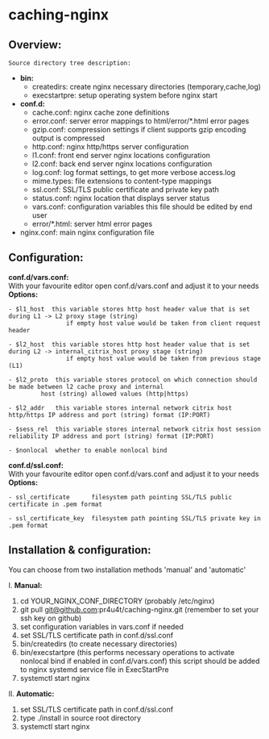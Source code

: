 # caching-nginx

## Overview:
	Source directory tree description:  
 - **bin:**
	- createdirs:		create nginx necessary directories (temporary,cache,log)
 	- execstartpre:		setup operating system before nginx start
 - **conf.d:**
	- cache.conf: 		nginx cache zone definitions
 	- error.conf:		server error mappings to html/error/\*.html error pages
 	- gzip.conf:		compression settings if client supports gzip encoding output is compressed
 	- http.conf:		nginx http/https server configuration
 	- l1.conf:		front end server nginx locations configuration
 	- l2.conf:		back end server nginx locations configuration 
 	- log.conf:		log format settings, to get more verbose access.log
 	- mime.types:		file extensions to content-type mappings
 	- ssl.conf:		SSL/TLS public certificate and private key path 
 	- status.conf:		nginx location that displays server status
 	- vars.conf:		configuration variables this file should be edited by end user
 	- error/\*.html: 	server html error pages
 - nginx.conf:			main nginx configuration file

## Configuration:  
  
  **conf.d/vars.conf:**  
     	With your favourite editor open conf.d/vars.conf and adjust it to your needs   
     **Options:**  

	- $l1_host  this variable stores http host header value that is set during L1 -> L2 proxy stage (string)
                    if empty host value would be taken from client request header
	
	- $l2_host  this variable stores http host header value that is set during L2 -> internal_citrix_host proxy stage (string)
                    if empty host value would be taken from previous stage (L1)
	
	- $l2_proto  this variable stores protocol on which connection should be made between l2 cache proxy and internal 
		     host (string) allowed values (http|https)

	- $l2_addr   this variable stores internal network citrix host http/https IP address and port (string) format (IP:PORT)

	- $sess_rel  this variable stores internal network citrix host session reliability IP address and port (string) format (IP:PORT)

	- $nonlocal  whether to enable nonlocal bind

 **conf.d/ssl.conf:**  
	With your favourite editor open conf.d/vars.conf and adjust it to your needs  
	**Options:**
 
	- ssl_certificate      filesystem path pointing SSL/TLS public certificate in .pem format
	
	- ssl_certificate_key  filesystem path pointing SSL/TLS private key in .pem format

## Installation & configuration:  
You can choose from two installation methods 'manual' and 'automatic'  

I. **Manual:**
  1. cd YOUR_NGINX_CONF_DIRECTORY (probably /etc/nginx)
  2. git pull git@github.com:pr4u4t/caching-nginx.git (remember to set your ssh key on github)
  3. set configuration variables in vars.conf if needed
  4. set SSL/TLS certificate path in conf.d/ssl.conf
  5. bin/createdirs (to create necessary directories)
  6. bin/execstartpre (this performs necessary operations to activate nonlocal bind if enabled in conf.d/vars.conf)
     this script should be added to nginx systemd service file in ExecStartPre
  7. systemctl start nginx

II. **Automatic:**
  1. set SSL/TLS certificate path in conf.d/ssl.conf
  2. type ./install in source root directory
  3. systemctl start nginx
